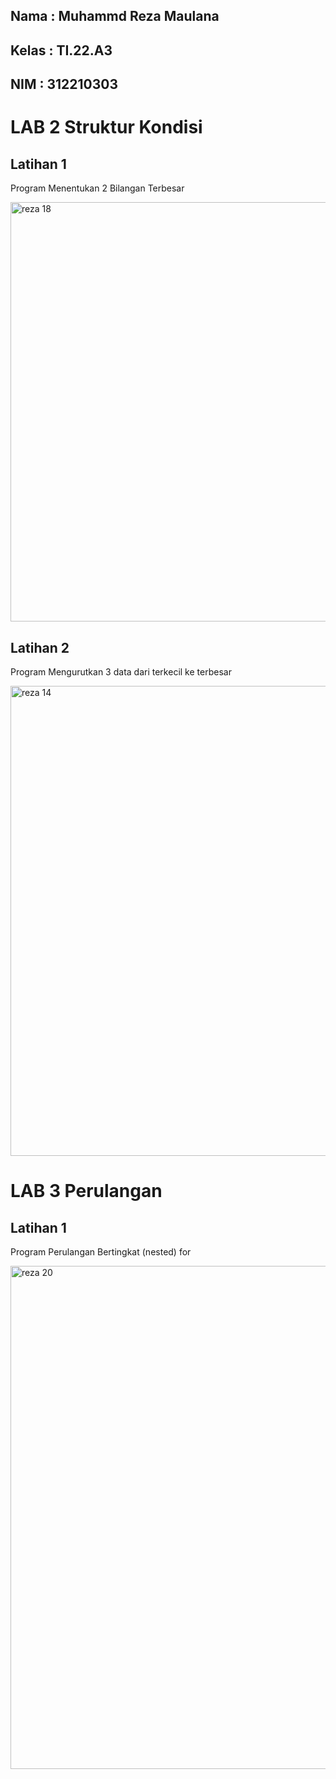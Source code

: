 ## Nama   : Muhammd Reza Maulana
## Kelas  : TI.22.A3
## NIM    : 312210303


# LAB 2 Struktur Kondisi

## Latihan 1

Program Menentukan 2 Bilangan Terbesar

<img width="671" alt="reza 18" src="https://user-images.githubusercontent.com/115516607/199913259-66bd1220-ee10-4c4b-97c6-6a43e103643f.png">

## Latihan 2 

Program Mengurutkan 3 data dari terkecil ke terbesar

<img width="752" alt="reza 14" src="https://user-images.githubusercontent.com/115516607/199914575-6faba746-6792-43c3-9d43-a3c91683d816.png">

# LAB 3 Perulangan

## Latihan 1

Program Perulangan Bertingkat (nested) for

<img width="805" alt="reza 20" src="https://user-images.githubusercontent.com/115516607/199915091-7ec6ab73-de07-4e0b-bfc9-1639dea2a2f2.png">






